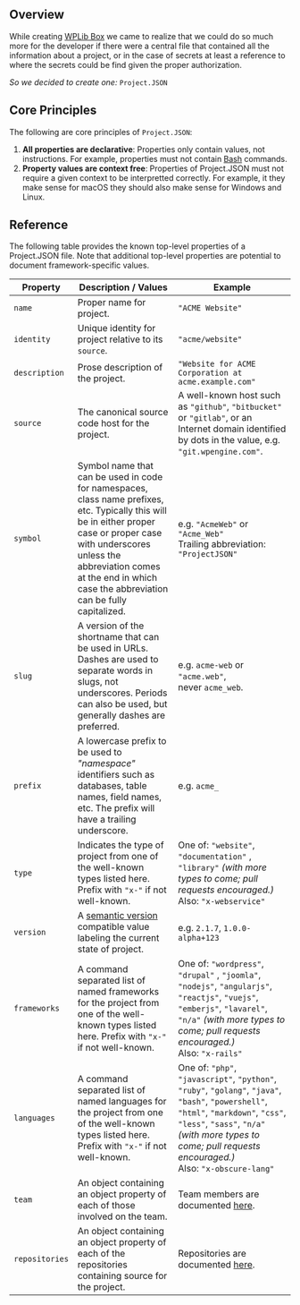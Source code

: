 ## Overview

While creating [WPLib Box](https://github.com/wplib/wplib-box) we came to realize that we could do so much more for the developer if
there were a central file that contained all the information about a project, or in the case
of secrets at least a reference to where the secrets could be find given the proper authorization.

_So we decided to create one:_ `Project.JSON`

## Core Principles
The following are core principles of `Project.JSON`:

1. **All properties are declarative**: Properties only contain values, not instructions. For example, properties must not contain [Bash](https://en.wikipedia.org/wiki/Bash_(Unix_shell)) commands.
1. **Property values are context free**: Properties of Project.JSON must not require a given context to be interpretted correctly. For example, it they make sense for macOS they should also make sense for Windows and Linux.

## Reference
The following table provides the known top-level properties of a Project.JSON file.
Note that additional top-level properties are potential to document framework-specific values.

Property|Description / Values | Example
--------|------------------|-------
`name`| Proper name for project.| `"ACME Website"`
`identity`|Unique identity for project relative to its `source`.|`"acme/website"`
`description`|Prose description of the project.|`"Website for ACME Corporation at acme.example.com"`
`source`|The canonical source code host for the project. |A well-known host such as `"github"`, `"bitbucket"` or `"gitlab"`, or an Internet domain identified by dots in the value, e.g. `"git.wpengine.com"`.
`symbol`|Symbol name that can be used in code for namespaces, class name prefixes, etc. Typically this will be in either proper case or proper case with underscores unless the abbreviation comes at the end in which case the abbreviation can be fully capitalized.|e.g. `"AcmeWeb"` or  `"Acme_Web"`<br>Trailing abbreviation: `"ProjectJSON"`
`slug`|A version of the shortname that can be used in URLs. Dashes are used to separate words in slugs, not underscores. Periods can also be used, but generally dashes are preferred. |e.g. `acme-web` or `"acme.web"`,<br>never `acme_web`.
`prefix`|A lowercase prefix to be used to _"namespace"_ identifiers such as databases, table names, field names, etc. The prefix will have a trailing underscore.| e.g. `acme_`
`type`|Indicates the type of project from one of the well-known types listed here. Prefix with `"x-"` if not well-known.|One of: `"website"`, `"documentation"` , `"library"` _(with more types to come; pull requests encouraged.)_ <br>Also: `"x-webservice"`
`version`|A [semantic version](http://semver.org/) compatible value labeling the current state of project.|e.g. `2.1.7`, `1.0.0-alpha+123`
`frameworks`|A command separated list of named frameworks for the project from one of the well-known types listed here. Prefix with `"x-"` if not well-known.|One of: `"wordpress"`, `"drupal"` , `"joomla"`, `"nodejs"`, `"angularjs"`, `"reactjs"`, `"vuejs"`, `"emberjs"`, `"lavarel"`, `"n/a"`  _(with more types to come; pull requests encouraged.)_ <br>Also: `"x-rails"`
`languages`|A command separated list of named languages for the project from one of the well-known types listed here. Prefix with `"x-"` if not well-known.|One of: `"php"`, `"javascript"`, `"python"`, `"ruby"`, `"golang"`, `"java"`, `"bash"`, `"powershell"`, `"html"`, `"markdown"`, `"css"`, `"less"`, `"sass"`, `"n/a"` _(with more types to come; pull requests encouraged.)_ <br>Also: `"x-obscure-lang"`
`team`|An object containing an object property of each of those involved on the team.|Team members are documented [here](Team_Members.md).
`repositories`|An object containing an object property of each of the repositories containing source for the project.|Repositories are documented [here](Repositories.md).


